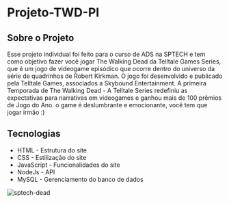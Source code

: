 # Projeto-TWD-PI

## Sobre o Projeto

Esse projeto individual foi feito para o curso de ADS na SPTECH  e tem como objetivo fazer você jogar The Walking Dead da Telltale Games Series, que é um jogo de videogame episódico que ocorre dentro do universo da série de quadrinhos de Robert Kirkman. O jogo foi desenvolvido e publicado pela Telltale Games, associados a Skybound Entertainment. A primeira Temporada de The Walking Dead - A Telltale Series redefiniu as expectativas para narrativas em videogames e ganhou mais de 100 prêmios de Jogo do Ano. o game é deslumbrante e emocionante, você tem que jogar irmão :)


## Tecnologias
- HTML - Estrutura do site
- CSS - Estilização do site
- JavaScript - Funcionalidades do site
- NodeJs - API 
- MySQL -  Gerenciamento do banco de dados



![sptech-dead](https://user-images.githubusercontent.com/78982351/167239275-627146d4-711f-4328-aed8-00db106af7e5.jpg)
